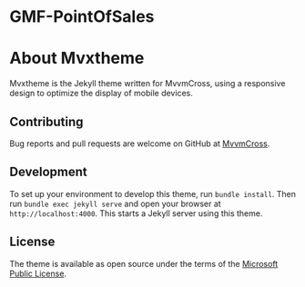 # GMF-PointOfSales
# About Mvxtheme
Mvxtheme is the Jekyll theme written for MvvmCross, using a responsive design to optimize the display of mobile devices.
## Contributing
Bug reports and pull requests are welcome on GitHub at [MvvmCross](https://github.com/MvvmCross/MvvmCross/).
## Development
To set up your environment to develop this theme, run `bundle install`.
Then run `bundle exec jekyll serve` and open your browser at `http://localhost:4000`. This starts a Jekyll server using this theme.
## License
The theme is available as open source under the terms of the [Microsoft Public License](https://github.com/MvvmCross/MvvmCross/blob/master/LICENSE).
